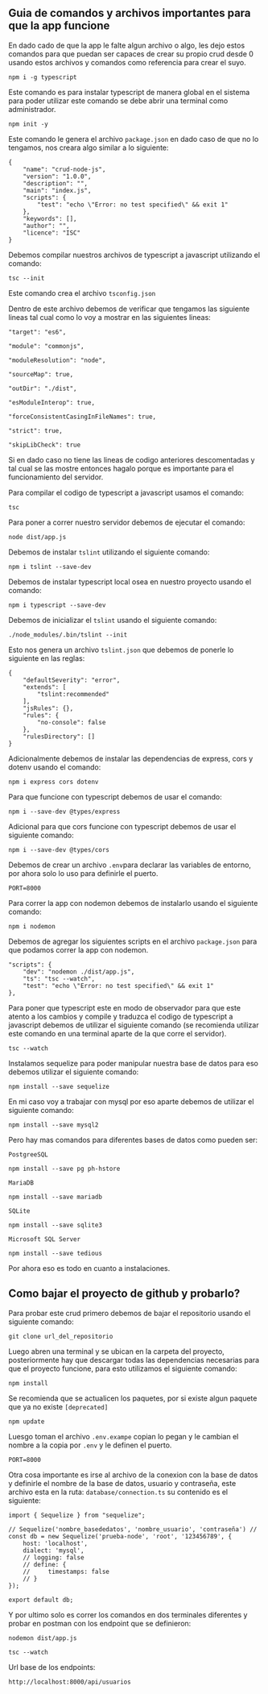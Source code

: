 ## Guia de comandos y archivos importantes para que la app funcione

En dado cado de que la app le falte algun archivo o algo, les dejo estos comandos para que puedan ser capaces de crear su propio crud desde 0 usando estos archivos y comandos como referencia para crear el suyo.

```
npm i -g typescript
```

Este comando es para instalar typescript de manera global en el sistema para poder utilizar este comando se debe abrir una terminal como administrador.

```
npm init -y
```

Este comando le genera el archivo ``` package.json ``` en dado caso de que no lo tengamos, nos creara algo similar a lo siguiente:

```
{
    "name": "crud-node-js",
    "version": "1.0.0",
    "description": "",
    "main": "index.js",
    "scripts": {
        "test": "echo \"Error: no test specified\" && exit 1"
    },
    "keywords": [],
    "author": "",
    "licence": "ISC"
}
```

Debemos compilar nuestros archivos de typescript a javascript utilizando el comando:

```
tsc --init
```

Este comando crea el archivo ``` tsconfig.json ```

Dentro de este archivo debemos de verificar que tengamos las siguiente lineas tal cual como lo voy a mostrar en las siguientes lineas:

```
"target": "es6",
```

```
"module": "commonjs", 
```

```
"moduleResolution": "node",
```

```
"sourceMap": true, 
```

```
"outDir": "./dist",
```

```
"esModuleInterop": true,
```

```
"forceConsistentCasingInFileNames": true,
```

```
"strict": true,
```

```
"skipLibCheck": true
```

Si en dado caso no tiene las lineas de codigo anteriores descomentadas y tal cual se las mostre entonces hagalo porque es importante para el funcionamiento del servidor.

Para compilar el codigo de typescript a javascript usamos el comando:

```
tsc
```

Para poner a correr nuestro servidor debemos de ejecutar el comando:

```
node dist/app.js
```

Debemos de instalar ``` tslint ``` utilizando el siguiente comando:

```
npm i tslint --save-dev
```

Debemos de instalar typescript local osea en nuestro proyecto usando el comando:

```
npm i typescript --save-dev
```

Debemos de inicializar el ``` tslint ``` usando el siguiente comando:

```
./node_modules/.bin/tslint --init
```

Esto nos genera un archivo ```tslint.json``` que debemos de ponerle lo siguiente en las reglas:

```
{
    "defaultSeverity": "error",
    "extends": [
        "tslint:recommended"
    ],
    "jsRules": {},
    "rules": {
        "no-console": false
    },
    "rulesDirectory": []
}
```

Adicionalmente debemos de instalar las dependencias de express, cors y dotenv usando el comando:

```
npm i express cors dotenv
```

Para que funcione con typescript debemos de usar el comando:

```
npm i --save-dev @types/express
```

Adicional para que cors funcione con typescript debemos de usar el siguiente comando:

```
npm i --save-dev @types/cors
```

Debemos de crear un archivo ``` .env ```para declarar las variables de entorno, por ahora solo lo uso para definirle el puerto.

```
PORT=8000
```

Para correr la app con nodemon debemos de instalarlo usando el siguiente comando:

```
npm i nodemon
```

Debemos de agregar los siguientes scripts en el archivo ``` package.json ``` para que podamos correr la app con nodemon.

```
"scripts": {
    "dev": "nodemon ./dist/app.js",
    "ts": "tsc --watch",
    "test": "echo \"Error: no test specified\" && exit 1"
},
```

Para poner que typescript este en modo de observador para que este atento a los cambios y compile y traduzca el codigo de typescript a javascript debemos de utilizar el siguiente comando (se recomienda utilizar este comando en una terminal aparte de la que corre el servidor).

```
tsc --watch
```

Instalamos sequelize para poder manipular nuestra base de datos para eso debemos utilizar el siguiente comando:

```
npm install --save sequelize
```

En mi caso voy a trabajar con mysql por eso aparte debemos de utilizar el siguiente comando:

```
npm install --save mysql2
```

Pero hay mas comandos para diferentes bases de datos como pueden ser:

``` PostgreeSQL ```
```
npm install --save pg ph-hstore
```

``` MariaDB ```
```
npm install --save mariadb
```

``` SQLite ```
```
npm install --save sqlite3
```

``` Microsoft SQL Server ```
```
npm install --save tedious
```

Por ahora eso es todo en cuanto a instalaciones.

## Como bajar el proyecto de github y probarlo?

Para probar este crud primero debemos de bajar el repositorio usando el siguiente comando:

```
git clone url_del_repositorio
```

Luego abren una terminal y se ubican en la carpeta del proyecto, posteriormente hay que descargar todas las dependencias necesarias para que el proyecto funcione, para esto utilizamos el siguiente comando:

```
npm install
```

Se recomienda que se actualicen los paquetes, por si existe algun paquete que ya no existe ```[deprecated]```

```
npm update
```

Luesgo toman el archivo ```.env.exampe``` copian lo pegan y le cambian el nombre a la copia por ```.env``` y le definen el puerto.

```
PORT=8000
```

Otra cosa importante es irse al archivo de la conexion con la base de datos y definirle el nombre de la base de datos, usuario y contraseña, este archivo esta en la ruta: ```database/connection.ts``` su contenido es el siguiente:

```
import { Sequelize } from "sequelize";

// Sequelize('nombre_basededatos', 'nombre_usuario', 'contraseña') //
const db = new Sequelize('prueba-node', 'root', '123456789', {
    host: 'localhost',
    dialect: 'mysql',
    // logging: false
    // define: {
    //     timestamps: false
    // }
});

export default db;
```

Y por ultimo solo es correr los comandos en dos terminales diferentes y probar en postman con los endpoint que se definieron:

```
nodemon dist/app.js
```

```
tsc --watch
```

Url base de los endpoints:

```
http://localhost:8000/api/usuarios
```